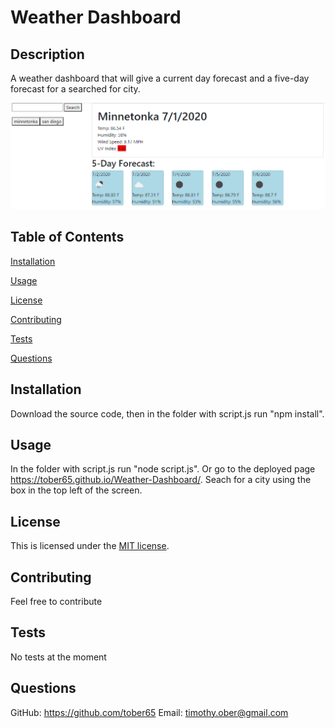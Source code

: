 # Weather Dashboard

## Description 
A weather dashboard that will give a current day forecast and a five-day forecast for a searched for city.

<img src="./weather-dashboard.png">

## Table of Contents 
[Installation](#installation)

[Usage](#usage)

[License](#license)

[Contributing](#contributing)

[Tests](#tests)

[Questions](#questions)
## Installation
Download the source code, then in the folder with script.js run "npm install". 

## Usage
In the folder with script.js run "node script.js". Or go to the deployed page https://tober65.github.io/Weather-Dashboard/. Seach for a city using the box in the top left of the screen. 

## License
This is licensed under the [MIT license](https://choosealicense.com/licenses/mit/).

## Contributing
Feel free to contribute

## Tests
No tests at the moment

## Questions
GitHub: https://github.com/tober65
Email: timothy.ober@gmail.com